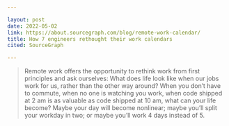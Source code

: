 ```yaml
---

layout: post
date: 2022-05-02
link: https://about.sourcegraph.com/blog/remote-work-calendar/
title: How 7 engineers rethought their work calendars
cited: SourceGraph

---
```


> Remote work offers the opportunity to rethink work from first principles and ask ourselves: What does life look like when our jobs work for us, rather than the other way around? When you don’t have to commute, when no one is watching you work, when code shipped at 2 am is as valuable as code shipped at 10 am, what can your life become? Maybe your day will become nonlinear; maybe you’ll split your workday in two; or maybe you’ll work 4 days instead of 5.